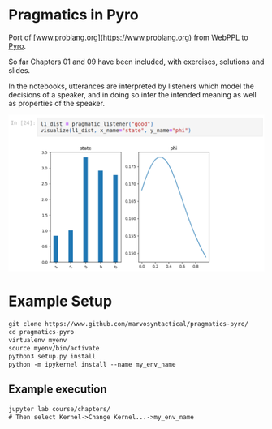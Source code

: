 # Pragmatics in Pyro

Port of [www.problang.org](https://www.problang.org) from [WebPPL](webppl.org/) to [Pyro](https://pyro.ai/).

So far Chapters 01 and 09 have been included, with exercises, solutions and slides.

In the notebooks, utterances are interpreted by listeners which model the decisions of a speaker, and in doing so infer the intended meaning as well as properties of the speaker.


![pragmaticlistener](img/pragmatic_listener.png)

# Example Setup

```
git clone https://www.github.com/marvosyntactical/pragmatics-pyro/
cd pragmatics-pyro
virtualenv myenv
source myenv/bin/activate
python3 setup.py install
python -m ipykernel install --name my_env_name
```

## Example execution
```
jupyter lab course/chapters/
# Then select Kernel->Change Kernel...->my_env_name
```


